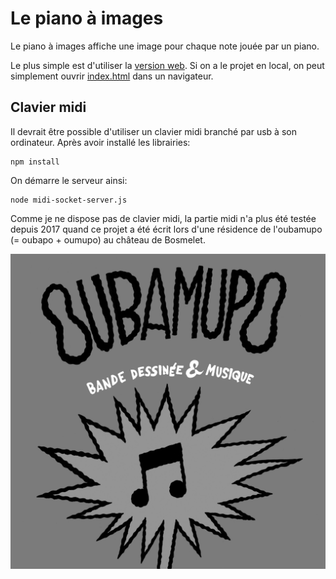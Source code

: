 # Le piano à images

Le piano à images affiche une image pour chaque note jouée par un piano. 

Le plus simple est d'utiliser la [version web](https://rawcdn.githack.com/andreaskundig/piano-a-images/05a9fd5/index.html).
Si on a le projet en local, on peut simplement ouvrir  [index.html](file://index.html) dans un navigateur. 

## Clavier midi
Il devrait être possible d'utiliser un clavier midi branché par usb à son ordinateur. Après avoir installé les librairies:

    npm install

On démarre le serveur ainsi:

    node midi-socket-server.js

Comme je ne dispose pas de clavier midi, la partie midi n'a plus été testée depuis 2017 quand ce projet a été écrit lors d'une résidence de l'oubamupo (= oubapo + oumupo) au château de Bosmelet.

![](oubamupo.jpg)
